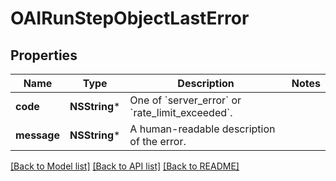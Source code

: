 # OAIRunStepObjectLastError

## Properties
Name | Type | Description | Notes
------------ | ------------- | ------------- | -------------
**code** | **NSString*** | One of &#x60;server_error&#x60; or &#x60;rate_limit_exceeded&#x60;. | 
**message** | **NSString*** | A human-readable description of the error. | 

[[Back to Model list]](../README.md#documentation-for-models) [[Back to API list]](../README.md#documentation-for-api-endpoints) [[Back to README]](../README.md)


